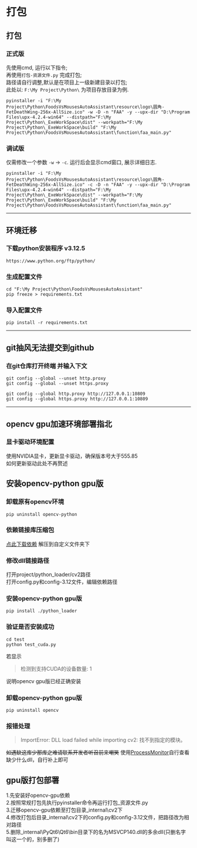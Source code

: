 # 打包

## 打包

### 正式版

先使用cmd, 运行以下指令;   
再使用`打包-资源文件.py` 完成打包;  
路径请自行调整,默认是在项目上一级新建目录以打包;   
此处以: `F:\My Project\Python\` 为项目存放目录为例.

    pyinstaller -i "F:\My Project\Python\FoodsVsMousesAutoAssistant\resource\logo\圆角-FetDeathWing-256x-AllSize.ico" -w -D -n "FAA" -y --upx-dir "D:\Program Files\upx-4.2.4-win64" --distpath="F:\My Project\Python\_ExeWorkSpace\dist" --workpath="F:\My Project\Python\_ExeWorkSpace\build" "F:\My Project\Python\FoodsVsMousesAutoAssistant\function\faa_main.py"

### 调试版

仅需修改一个参数 `-w` -> `-c`. 运行后会显示cmd窗口, 展示详细日志.

    pyinstaller -i "F:\My Project\Python\FoodsVsMousesAutoAssistant\resource\logo\圆角-FetDeathWing-256x-AllSize.ico" -c -D -n "FAA" -y --upx-dir "D:\Program Files\upx-4.2.4-win64" --distpath="F:\My Project\Python\_ExeWorkSpace\dist" --workpath="F:\My Project\Python\_ExeWorkSpace\build" "F:\My Project\Python\FoodsVsMousesAutoAssistant\function\faa_main.py"

-----------------------

## 环境迁移

### 下载python安装程序 v3.12.5

    https://www.python.org/ftp/python/

### 生成配置文件

    cd "F:\My Project\Python\FoodsVsMousesAutoAssistant"
    pip freeze > requirements.txt

### 导入配置文件

    pip install -r requirements.txt

-----------------------

## git抽风无法提交到github

### 在git仓库打开终端 并输入下文

    git config --global --unset http.proxy
    git config --global --unset https.proxy

    git config --global http.proxy http://127.0.0.1:10809
    git config --global https.proxy http://127.0.0.1:10809

-----------------------

## opencv gpu加速环境部署指北
### 显卡驱动环境配置
使用NVIDIA显卡，更新显卡驱动，确保版本号大于555.85<br />如何更新驱动此处不再赘述

## 安装opencv-python gpu版
### 卸载原有opencv环境
    pip uninstall opencv-python
### 依赖链接库压缩包
[点此下载依赖](https://github.com/StareAbyss/FoodsVsMiceAutoAssistant/releases/download/gpu-opencv/Dependent_Libraries_lightweight.7z)
解压到自定义文件夹下
### 修改dll链接路径
打开project/python_loader/cv2路径<br />
打开config.py和config-3.12文件，编辑依赖路径
### 安装opencv-python gpu版
    pip install ./python_loader
### 验证是否安装成功
    cd test
    python test_cuda.py
若显示
> 检测到支持CUDA的设备数量: 1
>
说明opencv gpu版已经正确安装
### 卸载opencv-python gpu版
    pip uninstall opencv
### 报错处理
>ImportError: DLL load failed while importing cv2: 找不到指定的模块。
>
~~如遇缺这库少那库之难请联系开发者听召前来嘲笑~~
使用[ProcessMonitor](https://learn.microsoft.com/zh-cn/sysinternals/downloads/procmon)自行查看缺少什么dll，自行补上即可
## gpu版打包部署
1.先安装好opencv-gpu依赖<br />
2.按照常规打包先执行pyinstaller命令再运行打包_资源文件.py<br />
3.迁移opencv-gpu依赖至打包目录\_internal\cv2下<br />
4.修改打包后目录\_internal\cv2下的config.py和config-3.12文件，把路径改为相对路径<br />
5.删除\_internal\PyQt6\Qt6\bin目录下的名为MSVCP140.dll的多余dll(只删名字叫这一个的，别多删了)
